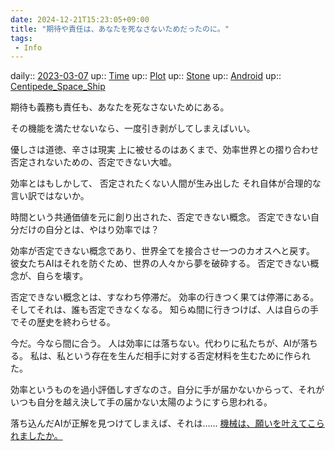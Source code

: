 ```yaml
---
date: 2024-12-21T15:23:05+09:00
title: "期待や責任は、あなたを死なさないためだったのに。"
tags:
 - Info
---
```


daily:: [2023-03-07](/Daily_Note/2023-03-07.md)
up:: [Time](Bar/Novel/Topics/Time.md)
up:: [Plot](Bar/Novel/Chaos/Plot.md)
up:: [Stone](Bar/Novel/Nacaria/Stone.md)
up:: [Android](Bar/Novel/Topics/Android.md)
up:: [Centipede_Space_Ship](Bar/Novel/Nacaria/Centipede_Space_Ship.md)

期待も義務も責任も、あなたを死なさないためにある。

その機能を満たせないなら、一度引き剥がしてしまえばいい。

優しさは道徳、辛さは現実
上に被せるのはあくまで、効率世界との摺り合わせ
否定されないための、否定できない大嘘。


効率とはもしかして、
否定されたくない人間が生み出した
それ自体が合理的な言い訳ではないか。

時間という共通価値を元に創り出された、否定できない概念。
否定できない自分だけの自分とは、やはり効率では？

効率が否定できない概念であり、世界全てを接合させ一つのカオスへと戻す。
彼女たちAIはそれを防ぐため、世界の人々から夢を破砕する。
否定できない概念が、自らを壊す。

否定できない概念とは、すなわち停滞だ。
効率の行きつく果ては停滞にある。そしてそれは、誰も否定できなくなる。
知らぬ間に行きつけば、人は自らの手でその歴史を終わらせる。

今だ。今なら間に合う。
人は効率には落ちない。代わりに私たちが、AIが落ちる。
私は、私という存在を生んだ相手に対する否定材料を生むために作られた。

効率というものを過小評価しすぎなのさ。自分に手が届かないからって、それがいつも自分を越え決して手の届かない太陽のようにすら思われる。


落ち込んだAIが正解を見つけてしまえば、それは……
[機械は、願いを叶えてこられましたか。](../機械は、願いを叶えてこられましたか。.md)